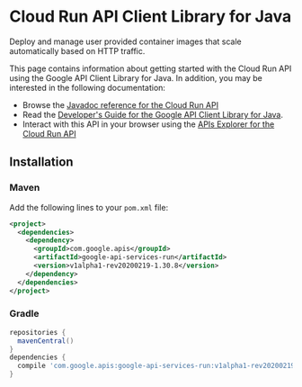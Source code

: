 # Cloud Run API Client Library for Java

Deploy and manage user provided container images that scale automatically based on HTTP traffic.

This page contains information about getting started with the Cloud Run API
using the Google API Client Library for Java. In addition, you may be interested
in the following documentation:

* Browse the [Javadoc reference for the Cloud Run API][javadoc]
* Read the [Developer's Guide for the Google API Client Library for Java][google-api-client].
* Interact with this API in your browser using the [APIs Explorer for the Cloud Run API][api-explorer]

## Installation

### Maven

Add the following lines to your `pom.xml` file:

```xml
<project>
  <dependencies>
    <dependency>
      <groupId>com.google.apis</groupId>
      <artifactId>google-api-services-run</artifactId>
      <version>v1alpha1-rev20200219-1.30.8</version>
    </dependency>
  </dependencies>
</project>
```

### Gradle

```gradle
repositories {
  mavenCentral()
}
dependencies {
  compile 'com.google.apis:google-api-services-run:v1alpha1-rev20200219-1.30.8'
}
```

[javadoc]: https://googleapis.dev/java/google-api-services-run/latest/index.html
[google-api-client]: https://github.com/googleapis/google-api-java-client/
[api-explorer]: https://developers.google.com/apis-explorer/#p/run/v1/
